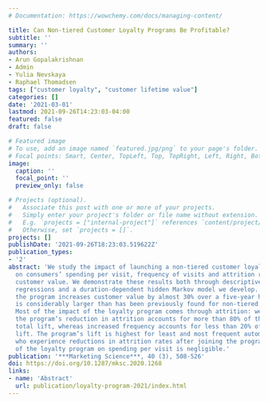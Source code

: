 ```yaml
---
# Documentation: https://wowchemy.com/docs/managing-content/

title: Can Non-tiered Customer Loyalty Programs Be Profitable?
subtitle: ''
summary: ''
authors:
- Arun Gopalakrishnan
- Admin
- Yulia Nevskaya
- Raphael Thomadsen
tags: ["customer loyalty", "customer lifetime value"]
categories: []
date: '2021-03-01'
lastmod: 2021-09-26T14:23:03-04:00
featured: false
draft: false

# Featured image
# To use, add an image named `featured.jpg/png` to your page's folder.
# Focal points: Smart, Center, TopLeft, Top, TopRight, Left, Right, BottomLeft, Bottom, BottomRight.
image:
  caption: ''
  focal_point: ''
  preview_only: false

# Projects (optional).
#   Associate this post with one or more of your projects.
#   Simply enter your project's folder or file name without extension.
#   E.g. `projects = ["internal-project"]` references `content/project/deep-learning/index.md`.
#   Otherwise, set `projects = []`.
projects: []
publishDate: '2021-09-26T18:23:03.519622Z'
publication_types:
- '2'
abstract: 'We study the impact of launching a non-tiered customer loyalty program
  on consumers’ spending per visit, frequency of visits and attrition rates, and overall
  customer value. We demonstrate these results both through descriptive difference-in-difference
  regressions and a duration-dependent hidden Markov model we develop. We find that
  the program increases customer value by almost 30% over a five-year horizon, which
  is considerably larger than has been previously found for non-tiered loyalty programs.
  Most of the impact of the loyalty program comes through attrition: we show that
  the program’s reduction in attrition accounts for more than 80% of the program’s
  total lift, whereas increased frequency accounts for less than 20% of the program’s
  lift. The program’s lift is highest for least and most frequent automatic members,
  who experience reductions in attrition rates after joining the program. The impact
  of the loyalty program on spending per visit is negligible.'
publication: '***Marketing Science***, 40 (3), 508-526'
doi: https://doi.org/10.1287/mksc.2020.1268
links:
- name: 'Abstract'
  url: publication/loyalty-program-2021/index.html 
---
```

